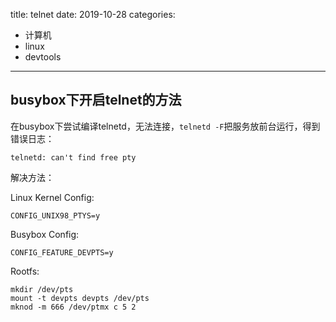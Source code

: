 title: telnet
date: 2019-10-28
categories:
- 计算机
- linux
- devtools




---



## busybox下开启telnet的方法



在busybox下尝试编译telnetd，无法连接，`telnetd -F`把服务放前台运行，得到错误日志：

```
telnetd: can't find free pty
```

解决方法：

Linux Kernel Config:

```
CONFIG_UNIX98_PTYS=y
```

Busybox Config:

```
CONFIG_FEATURE_DEVPTS=y
```

Rootfs:

```
mkdir /dev/pts
mount -t devpts devpts /dev/pts
mknod -m 666 /dev/ptmx c 5 2
```

